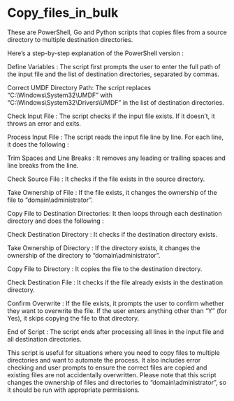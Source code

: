 # Copy_files_in_bulk
These are PowerShell, Go and Python scripts that copies files from a source directory to multiple destination directories.

Here’s a step-by-step explanation of the PowerShell version :

Define Variables : The script first prompts the user to enter the full path of the input file and the list of destination directories, separated by commas.

Correct UMDF Directory Path: The script replaces “C:\Windows\System32\UMDF” with “C:\Windows\System32\Drivers\UMDF” in the list of destination directories.

Check Input File : The script checks if the input file exists. If it doesn’t, it throws an error and exits.

Process Input File : The script reads the input file line by line. For each line, it does the following :

Trim Spaces and Line Breaks : It removes any leading or trailing spaces and line breaks from the line.

Check Source File : It checks if the file exists in the source directory.

Take Ownership of File : If the file exists, it changes the ownership of the file to “domain\administrator”.

Copy File to Destination Directories: It then loops through each destination directory and does the following :

Check Destination Directory : It checks if the destination directory exists.

Take Ownership of Directory : If the directory exists, it changes the ownership of the directory to “domain\administrator”.

Copy File to Directory : It copies the file to the destination directory.

Check Destination File : It checks if the file already exists in the destination directory.

Confirm Overwrite : If the file exists, it prompts the user to confirm whether they want to overwrite the file. If the user enters anything other than “Y” (for Yes), it skips copying the file to that directory.

End of Script : The script ends after processing all lines in the input file and all destination directories.

This script is useful for situations where you need to copy files to multiple directories and want to automate the process. It also includes error checking and user prompts to ensure the correct files are copied and existing files are not accidentally overwritten. Please note that this script changes the ownership of files and directories to “domain\administrator”, so it should be run with appropriate permissions.
